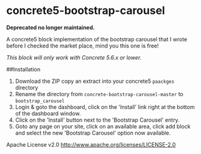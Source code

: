 concrete5-bootstrap-carousel
============================

**Deprecated no longer maintained.**

A concrete5 block implementation of the bootstrap carousel that I wrote before I checked the market place, mind you this one is free!

*This block will only work with Concrete 5.6.x or lower.*

##Installation

1. Download the ZIP copy an extract into your concrete5 `paackges` directory
2. Rename the directory from `concrete-bootstrap-carousel-master` to `bootstrap_carousel`
3. Login & goto the dashboard, click on the 'Install' link right at the bottom of the dashboard window.
4. Click on the 'Install' button next to the 'Bootstrap Carousel' entry.
5. Goto any page on your site, click on an available area, click add block and select the new 'Bootstrap Carousel' option now available.

Apache License v2.0
http://www.apache.org/licenses/LICENSE-2.0
